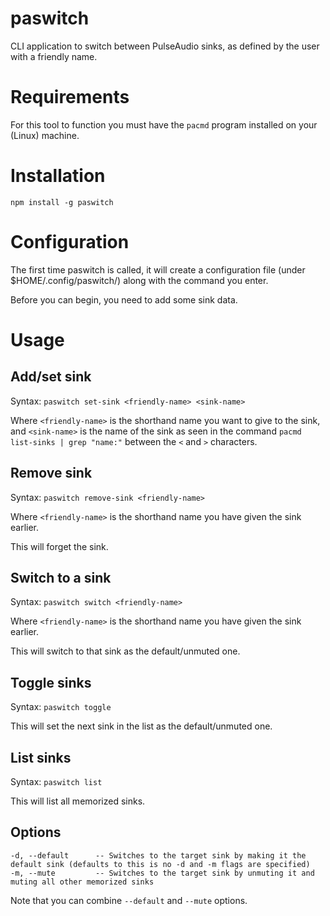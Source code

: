 # paswitch

CLI application to switch between PulseAudio sinks, as defined by the user with a friendly name.

# Requirements

For this tool to function you must have the `pacmd` program installed on your (Linux) machine.

# Installation

`npm install -g paswitch`

# Configuration

The first time paswitch is called, it will create a configuration file (under $HOME/.config/paswitch/) along with the command you enter.

Before you can begin, you need to add some sink data.

# Usage

## Add/set sink

Syntax: `paswitch set-sink <friendly-name> <sink-name>`

Where `<friendly-name>` is the shorthand name you want to give to the sink, and `<sink-name>` is the name of the sink as seen in the command `pacmd list-sinks | grep "name:"` between the `<` and `>` characters.

## Remove sink

Syntax: `paswitch remove-sink <friendly-name>`

Where `<friendly-name>` is the shorthand name you have given the sink earlier.

This will forget the sink.

## Switch to a sink

Syntax: `paswitch switch <friendly-name>`

Where `<friendly-name>` is the shorthand name you have given the sink earlier.

This will switch to that sink as the default/unmuted one.

## Toggle sinks

Syntax: `paswitch toggle`

This will set the next sink in the list as the default/unmuted one.

## List sinks

Syntax: `paswitch list`

This will list all memorized sinks.

## Options

```
-d, --default      -- Switches to the target sink by making it the default sink (defaults to this is no -d and -m flags are specified)
-m, --mute         -- Switches to the target sink by unmuting it and muting all other memorized sinks
```

Note that you can combine `--default` and `--mute` options.

